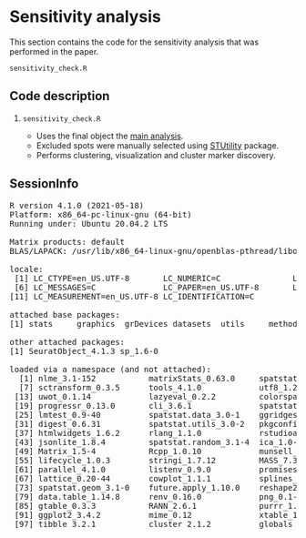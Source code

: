 # Sensitivity analysis 

This section contains the code for the sensitivity analysis that was performed in the paper.

`sensitivity_check.R`


## Code description

1. `sensitivity_check.R`
   
   * Uses the final object the [main analysis](https://github.com/Moors-Code/visium_OB_motherhood/tree/main/analysis).
   * Excluded spots were manually selected using [STUtility](https://ludvigla.github.io/STUtility_web_site/index.html) package.
   * Performs clustering, visualization and cluster marker discovery.

## SessionInfo

<pre>R version 4.1.0 (2021-05-18)
Platform: x86_64-pc-linux-gnu (64-bit)
Running under: Ubuntu 20.04.2 LTS

Matrix products: default
BLAS/LAPACK: /usr/lib/x86_64-linux-gnu/openblas-pthread/libopenblasp-r0.3.8.so

locale:
 [1] LC_CTYPE=en_US.UTF-8       LC_NUMERIC=C               LC_TIME=en_US.UTF-8        LC_COLLATE=en_US.UTF-8     LC_MONETARY=en_US.UTF-8   
 [6] LC_MESSAGES=C              LC_PAPER=en_US.UTF-8       LC_NAME=C                  LC_ADDRESS=C               LC_TELEPHONE=C            
[11] LC_MEASUREMENT=en_US.UTF-8 LC_IDENTIFICATION=C       

attached base packages:
[1] stats     graphics  grDevices datasets  utils     methods   base     

other attached packages:
[1] SeuratObject_4.1.3 sp_1.6-0          

loaded via a namespace (and not attached):
  [1] nlme_3.1-152           matrixStats_0.63.0     spatstat.sparse_3.0-1  RcppAnnoy_0.0.20       RColorBrewer_1.1-3     httr_1.4.5            
  [7] sctransform_0.3.5      tools_4.1.0            utf8_1.2.3             R6_2.5.1               irlba_2.3.5.1          KernSmooth_2.23-20    
 [13] uwot_0.1.14            lazyeval_0.2.2         colorspace_2.1-0       tidyselect_1.2.0       gridExtra_2.3          compiler_4.1.0        
 [19] progressr_0.13.0       cli_3.6.1              spatstat.explore_3.1-0 plotly_4.10.1          Seurat_4.3.0           scales_1.2.1          
 [25] lmtest_0.9-40          spatstat.data_3.0-1    ggridges_0.5.4         pbapply_1.7-0          goftest_1.2-3          stringr_1.5.0         
 [31] digest_0.6.31          spatstat.utils_3.0-2   pkgconfig_2.0.3        htmltools_0.5.5        parallelly_1.35.0      fastmap_1.1.1         
 [37] htmlwidgets_1.6.2      rlang_1.1.0            rstudioapi_0.13        shiny_1.7.4            generics_0.1.3         zoo_1.8-12            
 [43] jsonlite_1.8.4         spatstat.random_3.1-4  ica_1.0-3              dplyr_1.1.2            magrittr_2.0.3         patchwork_1.1.2       
 [49] Matrix_1.5-4           Rcpp_1.0.10            munsell_0.5.0          fansi_1.0.4            abind_1.4-5            reticulate_1.28       
 [55] lifecycle_1.0.3        stringi_1.7.12         MASS_7.3-54            Rtsne_0.16             plyr_1.8.8             grid_4.1.0            
 [61] parallel_4.1.0         listenv_0.9.0          promises_1.2.0.1       ggrepel_0.9.3          deldir_1.0-6           miniUI_0.1.1.1        
 [67] lattice_0.20-44        cowplot_1.1.1          splines_4.1.0          tensor_1.5             pillar_1.9.0           igraph_1.4.2          
 [73] spatstat.geom_3.1-0    future.apply_1.10.0    reshape2_1.4.4         codetools_0.2-18       leiden_0.4.3           glue_1.6.2            
 [79] data.table_1.14.8      renv_0.16.0            png_0.1-8              vctrs_0.6.2            httpuv_1.6.9           polyclip_1.10-4       
 [85] gtable_0.3.3           RANN_2.6.1             purrr_1.0.1            tidyr_1.3.0            scattermore_0.8        future_1.32.0         
 [91] ggplot2_3.4.2          mime_0.12              xtable_1.8-4           later_1.3.0            survival_3.2-11        viridisLite_0.4.1     
 [97] tibble_3.2.1           cluster_2.1.2          globals_0.16.2         fitdistrplus_1.1-11    ellipsis_0.3.2         ROCR_1.0-11                       
</pre>





